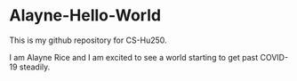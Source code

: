 # Alayne-Hello-World

This is my github repository for CS-Hu250.


I am Alayne Rice and I am excited to see a world starting to get past COVID-19 steadily.
